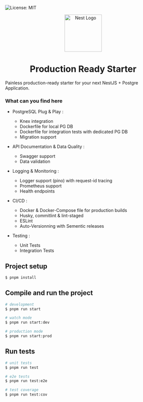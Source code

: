 ![License: MIT](https://img.shields.io/badge/License-MIT-yellow.svg)


<p align="center">
  <a href="http://nestjs.com/" target="blank"><img src="https://nestjs.com/img/logo-small.svg" width="120" alt="Nest Logo" /></a>
</p>

<h1 align="center">
Production Ready Starter
</h1>

Painless production-ready starter for your next NestJS + Postgre Application. 

### What can you find here

* PostgreSQL Plug & Play :
  * Knex integration
  * Dockerfile for local PG DB
  * Dockerfile for integration tests with dedicated PG DB
  * Migration support

* API Documentation & Data Quality :
  * Swagger support
  * Data validation

* Logging & Monitoring :
  * Logger support (pino) with request-id tracing
  * Prometheus support
  * Health endpoints

* CI/CD :
  * Docker & Docker-Compose file for production builds
  * Husky, commitlint & lint-staged
  * ESLint
  * Auto-Versionning with Sementic releases

* Testing :
  * Unit Tests 
  * Integration Tests


## Project setup

```bash
$ pnpm install
```

## Compile and run the project

```bash
# development
$ pnpm run start

# watch mode
$ pnpm run start:dev

# production mode
$ pnpm run start:prod
```

## Run tests

```bash
# unit tests
$ pnpm run test

# e2e tests
$ pnpm run test:e2e

# test coverage
$ pnpm run test:cov
```

